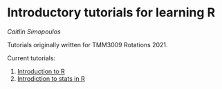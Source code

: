 # Introductory tutorials for learning R
*Caitlin Simopoulos* 


Tutorials originally written for TMM3009 Rotations 2021.

Current tutorials:
1. [Introduction to R](https://caitsimop.shinyapps.io/intro2R)
2. [Introdiction to stats in R](https://caitsimop.shinyapps.io/statsR)
